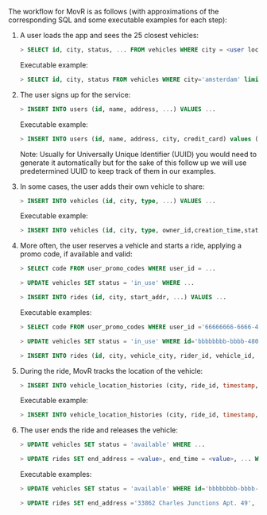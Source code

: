 The workflow for MovR is as follows (with approximations of the corresponding SQL and some executable examples for each step):

1. A user loads the app and sees the 25 closest vehicles:

    ~~~ sql
    > SELECT id, city, status, ... FROM vehicles WHERE city = <user location>
    ~~~
    Executable example:
    ~~~ sql
    > SELECT id, city, status FROM vehicles WHERE city='amsterdam' limit 25;
    ~~~   

2. The user signs up for the service:

    ~~~ sql
    > INSERT INTO users (id, name, address, ...) VALUES ...
    ~~~
     Executable example:
     ~~~ sql
    > INSERT INTO users (id, name, address, city, credit_card) values ('66666666-6666-4400-8000-00000000000f','Mariah Lam','88194 Angela Gardens Suite 60','amsterdam','123245696');
    ~~~      
    
    Note: Usually for Universally Unique Identifier (UUID) you would need to generate it automatically but for the sake of this follow up we will use predetermined UUID to keep track of them in our examples.

3. In some cases, the user adds their own vehicle to share:

    ~~~ sql
    > INSERT INTO vehicles (id, city, type, ...) VALUES ...
    ~~~
    Executable example:
     ~~~ sql
    > INSERT INTO vehicles (id, city, type, owner_id,creation_time,status, current_location, ext) VALUES ('ffffffff-ffff-4400-8000-00000000000f','amsterdam', 'skateboard','66666666-6666-4400-8000-00000000000f',current_timestamp(),'available','88194 Angela Gardens Suite 60','{"color": "blue"}');
    ~~~   
4. More often, the user reserves a vehicle and starts a ride, applying a promo code, if available and valid:

    ~~~ sql
    > SELECT code FROM user_promo_codes WHERE user_id = ...
    ~~~

    ~~~ sql
    > UPDATE vehicles SET status = 'in_use' WHERE ...
    ~~~

    ~~~ sql
    > INSERT INTO rides (id, city, start_addr, ...) VALUES ...
    ~~~
    Executable examples:
    ~~~ sql
    > SELECT code FROM user_promo_codes WHERE user_id ='66666666-6666-4400-8000-00000000000f';
    ~~~

    ~~~ sql
    > UPDATE vehicles SET status = 'in_use' WHERE id='bbbbbbbb-bbbb-4800-8000-00000000000b';
    ~~~

    ~~~ sql
    > INSERT INTO rides (id, city, vehicle_city, rider_id, vehicle_id, start_address,end_address, start_time, end_time, revenue) VALUES ('cd032f56-cf1a-4800-8000-00000000066f', 'amsterdam','amsterdam','66666666-6666-4400-8000-00000000000f','bbbbbbbb-bbbb-4800-8000-00000000000b','70458 Mary Crest','',TIMESTAMP '2020-10-01 10:00:00.123456',NULL,0.0);
    ~~~    

5. During the ride, MovR tracks the location of the vehicle:   

    ~~~ sql
    > INSERT INTO vehicle_location_histories (city, ride_id, timestamp, lat, long) VALUES ...
    ~~~
    Executable example:
    ~~~ sql
    > INSERT INTO vehicle_location_histories (city, ride_id, timestamp, lat, long) VALUES ('amsterdam','cd032f56-cf1a-4800-8000-00000000066f',current_timestamp(), -101, 60);
    ~~~    
    

6. The user ends the ride and releases the vehicle:

    ~~~ sql
    > UPDATE vehicles SET status = 'available' WHERE ...
    ~~~

    ~~~ sql
    > UPDATE rides SET end_address = <value>, end_time = <value>, ... WHERE ...
    ~~~
    Executable examples:
    
    ~~~ sql
    > UPDATE vehicles SET status = 'available' WHERE id='bbbbbbbb-bbbb-4800-8000-00000000000b';
    ~~~

    ~~~ sql
    > UPDATE rides SET end_address ='33862 Charles Junctions Apt. 49', end_time=TIMESTAMP '2020-10-01 10:30:00.123456', revenue=88.6 where id='cd032f56-cf1a-4800-8000-00000000066f';
    ~~~
